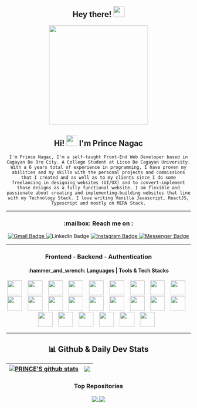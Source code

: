 <h2 align="center">
   Hey there! <img src="https://media.giphy.com/media/hvRJCLFzcasrR4ia7z/giphy.gif" width="30px"/>
</h2>


<div id="header" align="center">
  <img src="https://camo.githubusercontent.com/cae12fddd9d6982901d82580bdf321d81fb299141098ca1c2d4891870827bf17/68747470733a2f2f6d69726f2e6d656469756d2e636f6d2f6d61782f313336302f302a37513379765349765f7430696f4a2d5a2e676966" width="270"/>
</div>
<div align = "center"> 
<h2>
 Hi! <img src="https://media.giphy.com/media/hvRJCLFzcasrR4ia7z/giphy.gif" width="30px"/> I'm Prince Nagac  
</h2>
 
 <samp> `I'm Prince Nagac, I'm a self-taught Front-End Web Developer based in Cagayan De Oro City. A College Student at Liceo De Cagayan University. With a 6 years total of experience in programming, I have proven my abilities and my skills with the personal projects and commissions that I created and as well as to my clients since I do some freelancing in designing websites (UI/UX) and to convert-implement those designs as a fully functional website. I am flexible and passionate about creating and implementing-building websites that line with my Technology Stack. I love writing Vanilla Javascript, ReactJS, Typescript and mostly on MERN Stack.`   </samp>
 
</div>


  ***
 
 <h3 align = "center" > :mailbox: Reach me on :</h5>
 <div id="badges" align="center">
   <a target="_blank" href="mailto:princenagac12@gmail.com">
  <img src="https://img.shields.io/badge/Gmail-red?style=for-the-badge&logo=gmail&logoColor=white" alt="Gmail Badge"/>
   </a>
  <img src="https://img.shields.io/badge/LinkedIn-blue?style=for-the-badge&logo=linkedin&logoColor=white" alt="LinkedIn Badge"/>
  <a target = "_blank" href ="https://www.instagram.com/pandaaa4021/" >
  <img src="https://img.shields.io/badge/Instagram-d62976?style=for-the-badge&logo=instagram&logoColor=white" alt="Instagram Badge"/>
   </a>
  <a target = "_blank " href ="http://www.m.me/Kijirooo01/" > 
  <img src="https://img.shields.io/badge/Messenger-blue?style=for-the-badge&logo=messenger&logoColor=white" alt="Messenger Badge"/>
  </a>  
</div>
<div align = "center">
<img src="https://komarev.com/ghpvc/?username=prince0010&style=flat-square&color=blue" alt=""/>
 </div>



 
<!-- <h4 align = "left">
:+1: I'm interested in Front End Development  
 </h4>
  <h4 align = "left" >
   :thought_balloon: I'm planning to learn Back-End Stack/Tech Soon  
  </h4> -->

   
***

<!-- FRONT-END DEVELOPMENT | API | AUTHENTICATION | HOSTING  -->
<h3 align = "center"> Frontend - Backend - Authentication </h3>
<h4 align ="center">  :hammer_and_wrench: Languages | Tools & Tech Stacks </h4>

<!-- DevICONS -->
<div align = "center"> 

<img src="https://cdn.jsdelivr.net/gh/devicons/devicon/icons/html5/html5-original.svg" height = "40"/>&nbsp;&nbsp;&nbsp;
<img src="https://cdn.jsdelivr.net/gh/devicons/devicon/icons/css3/css3-original.svg" height = "40"/>&nbsp;&nbsp;&nbsp;
<img src="https://cdn.jsdelivr.net/gh/devicons/devicon/icons/javascript/javascript-original.svg" height = "40"/>&nbsp;&nbsp;&nbsp;
<img src="https://cdn.jsdelivr.net/gh/devicons/devicon/icons/react/react-original.svg" height = "40"/>&nbsp;&nbsp;&nbsp;
<img src="https://cdn.jsdelivr.net/gh/devicons/devicon/icons/typescript/typescript-original.svg" height = "40"/>&nbsp;&nbsp;&nbsp;
<img src="https://cdn.jsdelivr.net/gh/devicons/devicon/icons/express/express-original.svg" height = "40"/>&nbsp;&nbsp;&nbsp;
<img src="https://cdn.jsdelivr.net/gh/devicons/devicon/icons/jquery/jquery-original.svg" height = "40"/>&nbsp;&nbsp;&nbsp;
<img src="https://cdn.jsdelivr.net/gh/devicons/devicon/icons/npm/npm-original-wordmark.svg" height = "40"/>&nbsp;&nbsp;&nbsp;
<img src="https://cdn.jsdelivr.net/gh/devicons/devicon/icons/appwrite/appwrite-original.svg" height = "40"/>&nbsp;&nbsp;&nbsp;
<img src="https://cdn.jsdelivr.net/gh/devicons/devicon/icons/visualstudio/visualstudio-plain.svg" height = "40"/>&nbsp;&nbsp;&nbsp;
<img src="https://cdn.jsdelivr.net/gh/devicons/devicon/icons/php/php-original.svg" height = "40"/>&nbsp;&nbsp;&nbsp;
<img src="https://cdn.jsdelivr.net/gh/devicons/devicon/icons/nodejs/nodejs-original.svg" height = "40"/>&nbsp;&nbsp;&nbsp;
<img src="https://cdn.jsdelivr.net/gh/devicons/devicon/icons/mongodb/mongodb-original.svg" height = "40"/>&nbsp;&nbsp;&nbsp;
<img src="https://cdn.jsdelivr.net/gh/devicons/devicon/icons/java/java-original.svg" height = "40"/>&nbsp;&nbsp;&nbsp;
<img src="https://cdn.jsdelivr.net/gh/devicons/devicon/icons/python/python-original.svg" height = "40"/>&nbsp;&nbsp;&nbsp;
<img src="https://cdn.jsdelivr.net/gh/devicons/devicon/icons/mysql/mysql-original.svg" height = "40"/>&nbsp;&nbsp;&nbsp;
<img src="https://cdn.jsdelivr.net/gh/devicons/devicon/icons/materialui/materialui-original.svg" height = "40"/>&nbsp;&nbsp;&nbsp;
<img src="https://cdn.jsdelivr.net/gh/devicons/devicon/icons/flutter/flutter-original.svg" height = "40"/>&nbsp;&nbsp;&nbsp;
<img src="https://cdn.jsdelivr.net/gh/devicons/devicon/icons/sqlite/sqlite-original.svg"  height = "40"/>&nbsp;&nbsp;&nbsp;
<img src="https://cdn.jsdelivr.net/gh/devicons/devicon/icons/firebase/firebase-plain.svg" height = "40"/>&nbsp;&nbsp;&nbsp;
<img src="https://cdn.jsdelivr.net/gh/devicons/devicon/icons/dart/dart-original.svg" height = "40"/>&nbsp;&nbsp;&nbsp;
<img src="https://cdn.jsdelivr.net/gh/devicons/devicon/icons/blender/blender-original.svg" height = "40"/>&nbsp;&nbsp;&nbsp;
<img src="https://cdn.jsdelivr.net/gh/devicons/devicon/icons/figma/figma-original.svg"  height = "40"/>&nbsp;&nbsp;&nbsp;
<img src="https://cdn.jsdelivr.net/gh/devicons/devicon/icons/xd/xd-plain.svg" height = "40"/>&nbsp;&nbsp;&nbsp;
          
***

<!--Github Stats -->


  ## 📊 Github & Daily Dev Stats
<!-- [![GitHub stats](https://github-readme-stats.vercel.app/api?username=prince0010&theme=radical)](https://github.com/prince0010/github-readme-stats)  [![Top Langs](https://github-readme-stats-sigma-five.vercel.app/api/top-langs/?username=prince0010&theme=radical&layout=donut)](https://github.com/prince0010/github-readme-stats) --> 

| <a href=" https://github.com/prince0010/github-readme-stats"><img align="center" src="https://github-readme-stats.vercel.app/api?username=prince0010&show_icons=true&include_all_commits=true&theme=radical&hide_border=true" alt="PRINCE'S github stats" /></a> | <a href="https://github.com/prince0010/github-readme-stats"><img align="center" src="https://github-readme-stats-sigma-five.vercel.app/api/top-langs/?username=prince0010&theme=radical&hide_border=true&layout=compact" /></a> |
| ------------- | ------------- |

### Top Repositories

<a href= "https://github.com/prince0010/PoliceClearanceIssuanceSystemES" > 
   <img align = "center" src = "https://github-readme-stats.vercel.app/api/pin/?username=prince0010&repo=PoliceClearanceIssuanceSystemES&theme=radical" /> 
</a>
<a href = "https://github.com/prince0010/todo-list" >
   <img align = "center" src = "https://github-readme-stats.vercel.app/api/pin/?username=prince0010&repo=todo-list&theme=radical" />
</a>
</div>


